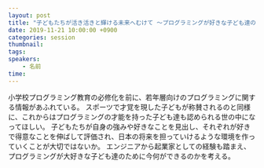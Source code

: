 ```yaml
---
layout: post
title: "子どもたちが活き活きと輝ける未来へむけて ～プログラミングが好きな子ども達のためにできること～"
date: 2019-11-21 10:00:00 +0900
categories: session
thumbnail:
tags:
speakers:
    - 名前
time:
---
```


小学校プログラミング教育の必修化を前に、若年層向けのプログラミングに関する情報があふれている。 スポーツで才覚を現した子どもが称賛されるのと同様に、これからはプログラミングの才能を持った子ども達も認められる世の中になってほしい。 子どもたちが自身の強みや好きなことを見出し、それぞれが好きで得意なことを伸ばして評価され、日本の将来を担っていけるような環境を作っていくことが大切ではないか。 エンジニアから起業家としての経験も踏まえ、プログラミングが大好きな子ども達のために今何ができるのかを考える。
